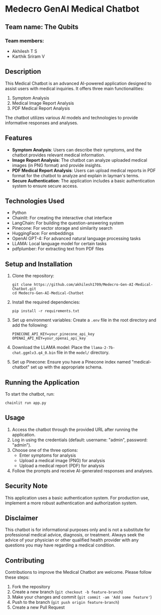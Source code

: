 # Medecro GenAI Medical Chatbot

## Team name: The Qubits
### Team members:
- Akhilesh T S
- Karthik Sriram V

## Description
This Medical Chatbot is an advanced AI-powered application designed to assist users with medical inquiries. It offers three main functionalities:
1. Symptom Analysis
2. Medical Image Report Analysis
3. PDF Medical Report Analysis

The chatbot utilizes various AI models and technologies to provide informative responses and analyses.

## Features
- **Symptom Analysis**: Users can describe their symptoms, and the chatbot provides relevant medical information.
- **Image Report Analysis**: The chatbot can analyze uploaded medical images (in PNG format) and provide insights.
- **PDF Medical Report Analysis**: Users can upload medical reports in PDF format for the chatbot to analyze and explain in layman's terms.
- **Secure Authentication**: The application includes a basic authentication system to ensure secure access.

## Technologies Used
- Python
- Chainlit: For creating the interactive chat interface
- LangChain: For building the question-answering system
- Pinecone: For vector storage and similarity search
- HuggingFace: For embeddings
- OpenAI GPT-4: For advanced natural language processing tasks
- LLAMA: Local language model for certain tasks
- pdfplumber: For extracting text from PDF files

## Setup and Installation
1. Clone the repository:
   ```
   git clone https://github.com/akhilesh1709/Medecro-Gen-AI-Medical-Chatbot.git
   cd Medecro-Gen-AI-Medical-Chatbot
   ```

2. Install the required dependencies:
   ```
   pip install -r requirements.txt
   ```

3. Set up environment variables:
   Create a `.env` file in the root directory and add the following:
   ```
   PINECONE_API_KEY=your_pinecone_api_key
   OPENAI_API_KEY=your_openai_api_key
   ```

4. Download the LLAMA model:
   Place the `llama-2-7b-chat.ggmlv3.q4_0.bin` file in the `model/` directory.

5. Set up Pinecone:
   Ensure you have a Pinecone index named "medical-chatbot" set up with the appropriate schema.

## Running the Application
To start the chatbot, run:
```
chainlit run app.py
```

## Usage
1. Access the chatbot through the provided URL after running the application.
2. Log in using the credentials (default: username: "admin", password: "admin").
3. Choose one of the three options:
   - Enter symptoms for analysis
   - Upload a medical image (PNG) for analysis
   - Upload a medical report (PDF) for analysis
4. Follow the prompts and receive AI-generated responses and analyses.

## Security Note
This application uses a basic authentication system. For production use, implement a more robust authentication and authorization system.

## Disclaimer
This chatbot is for informational purposes only and is not a substitute for professional medical advice, diagnosis, or treatment. Always seek the advice of your physician or other qualified health provider with any questions you may have regarding a medical condition.

## Contributing
Contributions to improve the Medical Chatbot are welcome. Please follow these steps:
1. Fork the repository
2. Create a new branch (`git checkout -b feature-branch`)
3. Make your changes and commit (`git commit -am 'Add some feature'`)
4. Push to the branch (`git push origin feature-branch`)
5. Create a new Pull Request

